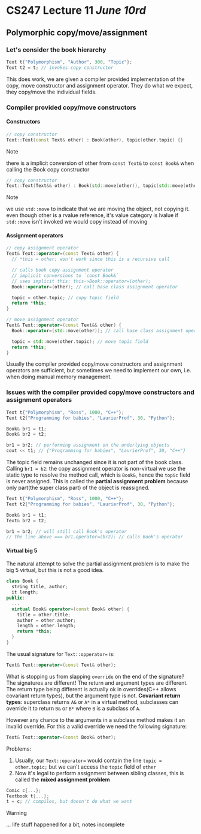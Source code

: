 # CS247 Lecture 11 _June 10rd_

## Polymorphic copy/move/assignment

### Let's consider the book hierarchy

```c++
Text t{"Polymorphism", "Author", 300, "Topic"};
Text t2 = t; // invokes copy constructor
```

This does work, we are given a compiler provided implementation of the copy, move constructor and assignment operator. They do what we expect, they copy/move the individual fields.

### Compiler provided copy/move constructors

#### Constructors

```C++
// copy constructor
Text::Text(const Text& other) : Book(other), topic(other.topic) {}
```

> [!NOTE]
> there is a implicit conversion of other from `const Text&` to `const Book&`
> when calling the Book copy constructor

```C++
// copy constructor
Text::Text(Text&& other) : Book(std::move(other)), topic(std::move(other.topic)) {}
```

> [!NOTE]
> we use `std::move` to indicate that we are moving the object, not copying it.
> even though other is a rvalue reference, it's value category is lvalue
> if `std::move` isn't invoked we would copy instead of moving

#### Assignment operators

```C++
// copy assignment operator
Text& Text::operator=(const Text& other) {
  // *this = other; won't work since this is a recursive call

  // calls book copy assignment operator
  // implicit conversions to `const Book&`
  // uses implicit this: this->Book::operator=(other);
  Book::operator=(other); // call base class assignment operator

  topic = other.topic; // copy topic field
  return *this;
}
```

```C++
// move assignment operator
Text& Text::operator=(const Text&& other) {
  Book::operator=(std::move(other)); // call base class assignment operator

  topic = std::move(other.topic); // move topic field
  return *this;
}
```

Usually the compiler provided copy/move constructors and assignment operators are sufficient, but sometimes we need to implement our own, i.e. when doing manual memory management.

### Issues with the compiler provided copy/move constructors and assignment operators

```C++
Text t{"Polymorphism", "Ross", 1000, "C++"};
Text t2{"Programming for babies", "LaurierProf", 30, "Python"};

Book& br1 = t1;
Book& br2 = t2;

br1 = br2; // performing assignment on the underlying objects
cout << t1; // {"Programming for babies", "LaurierProf", 30, "C++"}
```

The topic field remains unchanged since it is not part of the book class.
Calling `br1 = b2`: the copy assignment operator is non-virtual we use the static type to resolve the method call, which is `Book&`, hence the `topic` field is never assigned.
This is called the **partial assignment problem** because only part(the super class part) of the object is reassigned.

```C++
Text t{"Polymorphism", "Ross", 1000, "C++"};
Text t2{"Programming for babies", "LaurierProf", 30, "Python"};

Book& br1 = t1;
Text& br2 = t2;

br1 = br2; // will still call Book's operator
// the line above === br1.operator=(br2); // calls Book's operator
```

#### Virtual big 5

The natural attempt to solve the partial assignment problem is to make the big 5 virtual, but this is not a good idea.

```C++
class Book {
  string title, author;
  it length;
public:
  ...
  virtual Book& operator=(const Book& other) {
    title = other.title;
    author = other.author;
    length = other.length;
    return *this;
  }
}
```

The usual signature for `Text::opperator=` is:

```C++
Text& Text::operator=(const Text& other);
```

What is stopping us from slapping `override` on the end of the signature? The signatures are different!
The return and argument types are different. The return type being different is actually ok in overrides(C++ allows covariant return types), but the argument type is not.
**Covariant return types**: superclass returns `A&` or `A*` in a virtual method, subclasses can override it to return `B&` or `B*` where `B` is a subclass of `A`.

However any chance to the arguments in a subclass method makes it an invalid override. For this a valid override we need the following signature:

```C++
Text& Text::operator=(const Book& other);
```

Problems:

1. Usually, our `Text::operator=` would contain the line `topic = other.topic;` but we can't access the `topic` field of `other`
2. Now it's legal to perform assignment between sibling classes, this is called the **mixed assignment problem**

```C++
Comic c{...};
Textbook t{...};
t = c; // compiles, but doesn't do what we want
```

> [!WARNING]
> ... life stuff happened for a bit, notes incomplete
